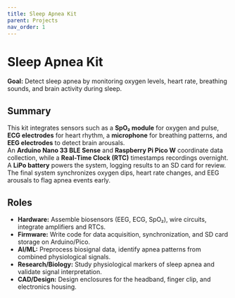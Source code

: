 ```yaml
---
title: Sleep Apnea Kit
parent: Projects
nav_order: 1
---
```


# Sleep Apnea Kit

**Goal:** Detect sleep apnea by monitoring oxygen levels, heart rate, breathing sounds, and brain activity during sleep.

## Summary
This kit integrates sensors such as a **SpO₂ module** for oxygen and pulse, **ECG electrodes** for heart rhythm, a **microphone** for breathing patterns, and **EEG electrodes** to detect brain arousals.  
An **Arduino Nano 33 BLE Sense** and **Raspberry Pi Pico W** coordinate data collection, while a **Real-Time Clock (RTC)** timestamps recordings overnight.  
A **LiPo battery** powers the system, logging results to an SD card for review.  
The final system synchronizes oxygen dips, heart rate changes, and EEG arousals to flag apnea events early.

## Roles
- **Hardware:** Assemble biosensors (EEG, ECG, SpO₂), wire circuits, integrate amplifiers and RTCs.  
- **Firmware:** Write code for data acquisition, synchronization, and SD card storage on Arduino/Pico.  
- **AI/ML:** Preprocess biosignal data, identify apnea patterns from combined physiological signals.  
- **Research/Biology:** Study physiological markers of sleep apnea and validate signal interpretation.  
- **CAD/Design:** Design enclosures for the headband, finger clip, and electronics housing.
